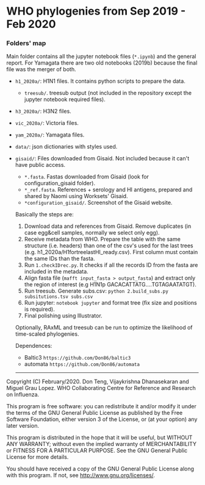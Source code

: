 #  WHO phylogenies from Sep 2019 - Feb 2020

### Folders' map

Main folder contains all the jupyter notebook files (`*.ipynb`) and the general report. For Yamagata there are two old notebooks (2019b) because the final file was the merger of both.

- `h1_2020a/`: H1N1 files. It contains python scripts to prepare the data.
  - `treesub/`. treesub output (not included in the repository except the jupyter notebook required files).
- `h3_2020a/`: H3N2 files. 
- `vic_2020a/`: Victoria files.
- `yam_2020a/`: Yamagata files.
- `data/`: json dictionaries with styles used.
- `gisaid/`: Files downloaded from Gisaid. Not included because it can't have public access.
  - `*.fasta`. Fastas downloaded from Gisaid (look for configuration_gisaid folder).
  - `*_ref.fasta`. References + serology and HI antigens, prepared and shared by Naomi using Worksets' Gisaid.
  - `*configuration_gisaid/`. Screenshot of the Gisaid website.
  
  Basically the steps are: 
  1. Download data and references from Gisaid. Remove duplicates (in case egg&cell samples, normally we select only egg).
  2. Receive metadata from WHO. Prepare the table with the same structure (i.e. headers) than one of the csv's used for the last trees (e.g. h1_2020a/H1fortreelastHI_ready.csv). First column must contain the same IDs than the fasta.
  3. Run `1.checkIDrec.py`. It checks if all the records ID from the fasta are included in the metadata.
  4. Align fasta file (`mafft input_fasta > output_fasta`) and extract only the region of interest (e.g H1N1p GACACATTATG....TGTAGAATATGT).
  5. Run treesub. Generate subs.csv: `python 2.build_subs.py subsitutions.tsv subs.csv`
  6. Run jupyter: `notebook jupyter` and format tree (fix size and positions is required).
  7. Final polishing using Illustrator.
  
  Optionally, RAxML and treesub can be run to optimize the likelihood of time-scaled phylogenies.
  
  Dependences:
  
   - Baltic3 `https://github.com/Don86/baltic3`
   - automata `https://github.com/Don86/automata`
    
  
  -------------------------------------------------------------------------------------------------
  
Copyright (C) February/2020. Don Teng, Vijaykrishna Dhanasekaran and Miguel Grau Lopez. WHO Collaborating Centre for Reference and Research on Influenza.

This program is free software: you can redistribute it and/or modify it under the terms of the GNU General Public License as published by the Free Software Foundation, either version 3 of the License, or (at your option) any later version.

This program is distributed in the hope that it will be useful, but WITHOUT ANY WARRANTY; without even the implied warranty of MERCHANTABILITY or FITNESS FOR A PARTICULAR PURPOSE. See the GNU General Public License for more details.

You should have received a copy of the GNU General Public License along with this program. If not, see http://www.gnu.org/licenses/.
